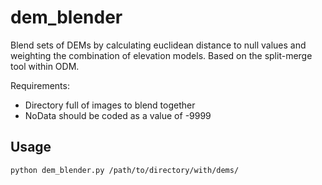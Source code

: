 # dem_blender
Blend sets of DEMs by calculating euclidean distance to null values and weighting the combination of elevation models. Based on the split-merge tool within ODM.

Requirements:
* Directory full of images to blend together
* NoData should be coded as a value of -9999

## Usage

```bash
python dem_blender.py /path/to/directory/with/dems/
```
